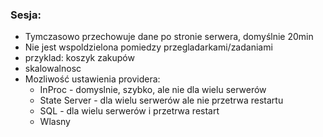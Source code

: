 ﻿### Sesja: 
* Tymczasowo przechowuje dane po stronie serwera, domyślnie 20min
* Nie jest wspoldzielona pomiedzy przegladarkami/zadaniami
* przyklad: koszyk zakupów
* skalowalnosc
* Mozliwość ustawienia providera: 
  * InProc - domyslnie, szybko, ale nie dla wielu serwerów
  * State Server - dla wielu serwerów ale nie przetrwa restartu
  * SQL - dla wielu serwerów i przetrwa restart
  * Wlasny


